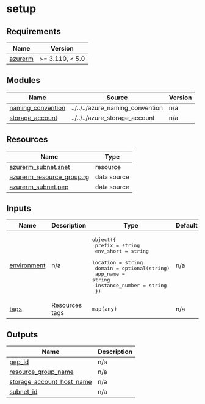 # setup

<!-- BEGIN_TF_DOCS -->
## Requirements

| Name | Version |
|------|---------|
| <a name="requirement_azurerm"></a> [azurerm](#requirement\_azurerm) | >= 3.110, < 5.0 |

## Modules

| Name | Source | Version |
|------|--------|---------|
| <a name="module_naming_convention"></a> [naming\_convention](#module\_naming\_convention) | ../../../azure_naming_convention | n/a |
| <a name="module_storage_account"></a> [storage\_account](#module\_storage\_account) | ../../../azure_storage_account | n/a |

## Resources

| Name | Type |
|------|------|
| [azurerm_subnet.snet](https://registry.terraform.io/providers/hashicorp/azurerm/latest/docs/resources/subnet) | resource |
| [azurerm_resource_group.rg](https://registry.terraform.io/providers/hashicorp/azurerm/latest/docs/data-sources/resource_group) | data source |
| [azurerm_subnet.pep](https://registry.terraform.io/providers/hashicorp/azurerm/latest/docs/data-sources/subnet) | data source |

## Inputs

| Name | Description | Type | Default | Required |
|------|-------------|------|---------|:--------:|
| <a name="input_environment"></a> [environment](#input\_environment) | n/a | <pre>object({<br/>    prefix          = string<br/>    env_short       = string<br/>    location        = string<br/>    domain          = optional(string)<br/>    app_name        = string<br/>    instance_number = string<br/>  })</pre> | n/a | yes |
| <a name="input_tags"></a> [tags](#input\_tags) | Resources tags | `map(any)` | n/a | yes |

## Outputs

| Name | Description |
|------|-------------|
| <a name="output_pep_id"></a> [pep\_id](#output\_pep\_id) | n/a |
| <a name="output_resource_group_name"></a> [resource\_group\_name](#output\_resource\_group\_name) | n/a |
| <a name="output_storage_account_host_name"></a> [storage\_account\_host\_name](#output\_storage\_account\_host\_name) | n/a |
| <a name="output_subnet_id"></a> [subnet\_id](#output\_subnet\_id) | n/a |
<!-- END_TF_DOCS -->
